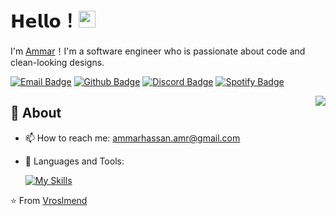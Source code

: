 # 𝗛𝗲𝗹𝗹𝗼！<img src="https://user-images.githubusercontent.com/5679180/79618120-0daffb80-80be-11ea-819e-d2b0fa904d07.gif" width="27px"> 

I'm [Ammar](https://github.com/vroslmend)！I'm a software engineer who is passionate about code and clean-looking designs.

[![Email Badge](https://img.shields.io/badge/-Email-c14438?style=flat-square&logo=Gmail&logoColor=white&link=mailto:yaronhuang@foxmail.com)](mailto:ammarhassan.amr@gmail.com)
[![Github Badge](https://img.shields.io/badge/-Github-232323?style=flat-square&logo=Github&logoColor=white&link=https://github.com/vroslmend)](https://github.com/vroslmend)
[![Discord Badge](https://img.shields.io/badge/Discord-7289da?logo=discord&logoColor=white)](https://discordapp.com/users/393350582112485379)
[![Spotify Badge](https://img.shields.io/badge/Spotify-1DB954?logo=spotify&logoColor=white)](https://open.spotify.com/user/6tf81fs0qm2akdo4yt1wp1akw?si=3170b2a202c44fac)

<img align="right" src="https://github-readme-stats.vercel.app/api?username=vroslmend&show_icons=true&hide_border=true">

## 🧐 About
<!---
- 👨‍💻 My blog:
--->
- 📫 How to reach me: ammarhassan.amr@gmail.com
- 🌱 Languages and Tools: 


  [![My Skills](https://skillicons.dev/icons?i=js,html,css,react,nodejs,npm,mysql,java,vscode,git,figma,firebase&perline=6)](https://skillicons.dev)



⭐️ From [Vroslmend](https://github.com/vroslmend)
 



<!---
vroslmend/vroslmend is a ✨ special ✨ repository because its `README.md` (this file) appears on your GitHub profile.
You can click the Preview link to take a look at your changes.
--->
